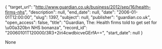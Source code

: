 {
  "target_url": "http://www.guardian.co.uk/business/2012/sep/16/health-firms-nhs", 
  "description": null, 
  "end_date": null, 
  "date": "2006-01-01T12:00:00", 
  "slug": 1397, 
  "subject": null, 
  "publisher": "guardian.co.uk", 
  "open_access": false, 
  "title": "Guardian, The: Health firms told to get set for \u00a320bn NHS bonanza", 
  "record_id": "20060101T120000/3R3+2iri4cwdbicveGErfA==", 
  "start_date": null
}

None